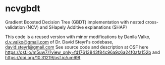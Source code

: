 # ncvgbdt
Gradient Boosted Decision Tree (GBDT) implementation with nested cross-validation (NCV) and SHapely Additive explanations (SHAP)

This code is a reused version with minor modifications by Danila Valko, d.v.valko@gmail.com of Dr. David Steyrl's codebase, david.steyrl@gmail.com
See source code and description at OSF here https://osf.io/m5uw7/?view_only=fd17613843f84c96a9c6a24f0afa152b and https://doi.org/10.31219/osf.io/um69t
